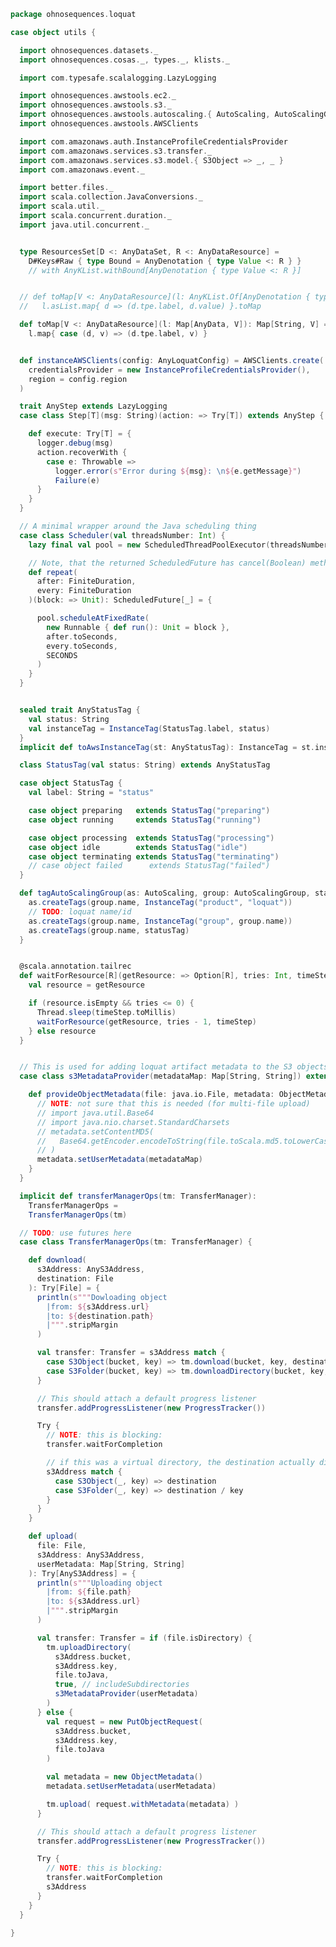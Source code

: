 
```scala
package ohnosequences.loquat

case object utils {

  import ohnosequences.datasets._
  import ohnosequences.cosas._, types._, klists._

  import com.typesafe.scalalogging.LazyLogging

  import ohnosequences.awstools.ec2._
  import ohnosequences.awstools.s3._
  import ohnosequences.awstools.autoscaling.{ AutoScaling, AutoScalingGroup }
  import ohnosequences.awstools.AWSClients

  import com.amazonaws.auth.InstanceProfileCredentialsProvider
  import com.amazonaws.services.s3.transfer._
  import com.amazonaws.services.s3.model.{ S3Object => _, _ }
  import com.amazonaws.event._

  import better.files._
  import scala.collection.JavaConversions._
  import scala.util._
  import scala.concurrent.duration._
  import java.util.concurrent._


  type ResourcesSet[D <: AnyDataSet, R <: AnyDataResource] =
    D#Keys#Raw { type Bound = AnyDenotation { type Value <: R } }
    // with AnyKList.withBound[AnyDenotation { type Value <: R }]


  // def toMap[V <: AnyDataResource](l: AnyKList.Of[AnyDenotation { type Value <: V }]): Map[String, V] =
  //   l.asList.map{ d => (d.tpe.label, d.value) }.toMap

  def toMap[V <: AnyDataResource](l: Map[AnyData, V]): Map[String, V] =
    l.map{ case (d, v) => (d.tpe.label, v) }


  def instanceAWSClients(config: AnyLoquatConfig) = AWSClients.create(
    credentialsProvider = new InstanceProfileCredentialsProvider(),
    region = config.region
  )

  trait AnyStep extends LazyLogging
  case class Step[T](msg: String)(action: => Try[T]) extends AnyStep {

    def execute: Try[T] = {
      logger.debug(msg)
      action.recoverWith {
        case e: Throwable =>
          logger.error(s"Error during ${msg}: \n${e.getMessage}")
          Failure(e)
      }
    }
  }

  // A minimal wrapper around the Java scheduling thing
  case class Scheduler(val threadsNumber: Int) {
    lazy final val pool = new ScheduledThreadPoolExecutor(threadsNumber)

    // Note, that the returned ScheduledFuture has cancel(Boolean) method
    def repeat(
      after: FiniteDuration,
      every: FiniteDuration
    )(block: => Unit): ScheduledFuture[_] = {

      pool.scheduleAtFixedRate(
        new Runnable { def run(): Unit = block },
        after.toSeconds,
        every.toSeconds,
        SECONDS
      )
    }
  }


  sealed trait AnyStatusTag {
    val status: String
    val instanceTag = InstanceTag(StatusTag.label, status)
  }
  implicit def toAwsInstanceTag(st: AnyStatusTag): InstanceTag = st.instanceTag

  class StatusTag(val status: String) extends AnyStatusTag

  case object StatusTag {
    val label: String = "status"

    case object preparing   extends StatusTag("preparing")
    case object running     extends StatusTag("running")

    case object processing  extends StatusTag("processing")
    case object idle        extends StatusTag("idle")
    case object terminating extends StatusTag("terminating")
    // case object failed      extends StatusTag("failed")
  }

  def tagAutoScalingGroup(as: AutoScaling, group: AutoScalingGroup, statusTag: AnyStatusTag): Unit = {
    as.createTags(group.name, InstanceTag("product", "loquat"))
    // TODO: loquat name/id
    as.createTags(group.name, InstanceTag("group", group.name))
    as.createTags(group.name, statusTag)
  }


  @scala.annotation.tailrec
  def waitForResource[R](getResource: => Option[R], tries: Int, timeStep: FiniteDuration) : Option[R] = {
    val resource = getResource

    if (resource.isEmpty && tries <= 0) {
      Thread.sleep(timeStep.toMillis)
      waitForResource(getResource, tries - 1, timeStep)
    } else resource
  }


  // This is used for adding loquat artifact metadata to the S3 objects that we are uploading
  case class s3MetadataProvider(metadataMap: Map[String, String]) extends ObjectMetadataProvider {

    def provideObjectMetadata(file: java.io.File, metadata: ObjectMetadata): Unit = {
      // NOTE: not sure that this is needed (for multi-file upload)
      // import java.util.Base64
      // import java.nio.charset.StandardCharsets
      // metadata.setContentMD5(
      //   Base64.getEncoder.encodeToString(file.toScala.md5.toLowerCase.getBytes(StandardCharsets.UTF_8))
      // )
      metadata.setUserMetadata(metadataMap)
    }
  }

  implicit def transferManagerOps(tm: TransferManager):
    TransferManagerOps =
    TransferManagerOps(tm)

  // TODO: use futures here
  case class TransferManagerOps(tm: TransferManager) {

    def download(
      s3Address: AnyS3Address,
      destination: File
    ): Try[File] = {
      println(s"""Dowloading object
        |from: ${s3Address.url}
        |to: ${destination.path}
        |""".stripMargin
      )

      val transfer: Transfer = s3Address match {
        case S3Object(bucket, key) => tm.download(bucket, key, destination.toJava)
        case S3Folder(bucket, key) => tm.downloadDirectory(bucket, key, destination.toJava)
      }

      // This should attach a default progress listener
      transfer.addProgressListener(new ProgressTracker())

      Try {
        // NOTE: this is blocking:
        transfer.waitForCompletion

        // if this was a virtual directory, the destination actually differs:
        s3Address match {
          case S3Object(_, key) => destination
          case S3Folder(_, key) => destination / key
        }
      }
    }

    def upload(
      file: File,
      s3Address: AnyS3Address,
      userMetadata: Map[String, String]
    ): Try[AnyS3Address] = {
      println(s"""Uploading object
        |from: ${file.path}
        |to: ${s3Address.url}
        |""".stripMargin
      )

      val transfer: Transfer = if (file.isDirectory) {
        tm.uploadDirectory(
          s3Address.bucket,
          s3Address.key,
          file.toJava,
          true, // includeSubdirectories
          s3MetadataProvider(userMetadata)
        )
      } else {
        val request = new PutObjectRequest(
          s3Address.bucket,
          s3Address.key,
          file.toJava
        )

        val metadata = new ObjectMetadata()
        metadata.setUserMetadata(userMetadata)

        tm.upload( request.withMetadata(metadata) )
      }

      // This should attach a default progress listener
      transfer.addProgressListener(new ProgressTracker())

      Try {
        // NOTE: this is blocking:
        transfer.waitForCompletion
        s3Address
      }
    }
  }

}

```




[main/scala/ohnosequences/loquat/configs/autoscaling.scala]: configs/autoscaling.scala.md
[main/scala/ohnosequences/loquat/configs/general.scala]: configs/general.scala.md
[main/scala/ohnosequences/loquat/configs/loquat.scala]: configs/loquat.scala.md
[main/scala/ohnosequences/loquat/configs/resources.scala]: configs/resources.scala.md
[main/scala/ohnosequences/loquat/configs/termination.scala]: configs/termination.scala.md
[main/scala/ohnosequences/loquat/configs/user.scala]: configs/user.scala.md
[main/scala/ohnosequences/loquat/dataMappings.scala]: dataMappings.scala.md
[main/scala/ohnosequences/loquat/dataProcessing.scala]: dataProcessing.scala.md
[main/scala/ohnosequences/loquat/logger.scala]: logger.scala.md
[main/scala/ohnosequences/loquat/loquats.scala]: loquats.scala.md
[main/scala/ohnosequences/loquat/manager.scala]: manager.scala.md
[main/scala/ohnosequences/loquat/terminator.scala]: terminator.scala.md
[main/scala/ohnosequences/loquat/utils.scala]: utils.scala.md
[main/scala/ohnosequences/loquat/worker.scala]: worker.scala.md
[test/scala/ohnosequences/loquat/test/config.scala]: ../../../../test/scala/ohnosequences/loquat/test/config.scala.md
[test/scala/ohnosequences/loquat/test/data.scala]: ../../../../test/scala/ohnosequences/loquat/test/data.scala.md
[test/scala/ohnosequences/loquat/test/dataMappings.scala]: ../../../../test/scala/ohnosequences/loquat/test/dataMappings.scala.md
[test/scala/ohnosequences/loquat/test/dataProcessing.scala]: ../../../../test/scala/ohnosequences/loquat/test/dataProcessing.scala.md
[test/scala/ohnosequences/loquat/test/md5.scala]: ../../../../test/scala/ohnosequences/loquat/test/md5.scala.md